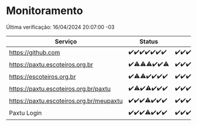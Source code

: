 # Monitoramento

Última verificação: 16/04/2024 20:07:00 -03

|Serviço|Status|Últimas 24h|
|---|---|---|
|https://github.com|<span title="2024-04-09: OK=24">✔️</span><span title="2024-04-10: OK=24">✔️</span><span title="2024-04-11: OK=24">✔️</span><span title="2024-04-12: OK=24">✔️</span><span title="2024-04-13: OK=24">✔️</span><span title="2024-04-14: OK=10">✔️</span><span title="2024-04-15: OK=21">✔️</span>|<span title="15/04/2024 21:29:00 -03 : 200">✔️</span><span title="15/04/2024 22:40:00 -03 : 200">✔️</span><span title="15/04/2024 23:15:00 -03 : 200">✔️</span><span title="16/04/2024 00:08:00 -03 : 200">✔️</span><span title="16/04/2024 01:08:00 -03 : 200">✔️</span><span title="16/04/2024 02:07:00 -03 : 200">✔️</span><span title="16/04/2024 03:08:00 -03 : 200">✔️</span><span title="16/04/2024 04:07:00 -03 : 200">✔️</span><span title="16/04/2024 05:08:00 -03 : 200">✔️</span><span title="16/04/2024 06:07:00 -03 : 200">✔️</span><span title="16/04/2024 07:07:00 -03 : 200">✔️</span><span title="16/04/2024 08:04:00 -03 : 200">✔️</span><span title="16/04/2024 09:11:00 -03 : 200">✔️</span><span title="16/04/2024 10:06:00 -03 : 200">✔️</span><span title="16/04/2024 11:07:00 -03 : 200">✔️</span><span title="16/04/2024 12:06:00 -03 : 200">✔️</span><span title="16/04/2024 13:08:00 -03 : 200">✔️</span><span title="16/04/2024 14:05:00 -03 : 200">✔️</span><span title="16/04/2024 15:08:00 -03 : 200">✔️</span><span title="16/04/2024 16:02:00 -03 : 200">✔️</span><span title="16/04/2024 17:06:00 -03 : 200">✔️</span><span title="16/04/2024 18:06:00 -03 : 200">✔️</span><span title="16/04/2024 19:05:00 -03 : 200">✔️</span><span title="16/04/2024 20:07:00 -03 : 200">✔️</span>|
|https://paxtu.escoteiros.org.br|<span title="2024-04-09: OK=24">✔️</span><span title="2024-04-10: OK=23, Falhas=1">⚠️</span><span title="2024-04-11: OK=23, Falhas=1">⚠️</span><span title="2024-04-12: OK=23, Falhas=1">⚠️</span><span title="2024-04-13: OK=24">✔️</span><span title="2024-04-14: OK=10">✔️</span><span title="2024-04-15: OK=20, Falhas=1">⚠️</span>|<span title="15/04/2024 21:29:00 -03 : 200">✔️</span><span title="15/04/2024 22:40:00 -03 : 200">✔️</span><span title="15/04/2024 23:15:00 -03 : 200">✔️</span><span title="16/04/2024 00:08:00 -03 : 200">✔️</span><span title="16/04/2024 01:08:00 -03 : 200">✔️</span><span title="16/04/2024 02:07:00 -03 : 200">✔️</span><span title="16/04/2024 03:08:00 -03 : 200">✔️</span><span title="16/04/2024 04:07:00 -03 : 200">✔️</span><span title="16/04/2024 05:08:00 -03 : 200">✔️</span><span title="16/04/2024 06:07:00 -03 : 200">✔️</span><span title="16/04/2024 07:07:00 -03 : 200">✔️</span><span title="16/04/2024 08:04:00 -03 : 200">✔️</span><span title="16/04/2024 09:11:00 -03 : 200">✔️</span><span title="16/04/2024 10:06:00 -03 : 200">✔️</span><span title="16/04/2024 11:07:00 -03 : 502">❌</span><span title="16/04/2024 12:06:00 -03 : 200">✔️</span><span title="16/04/2024 13:08:00 -03 : 200">✔️</span><span title="16/04/2024 14:05:00 -03 : 200">✔️</span><span title="16/04/2024 15:08:00 -03 : 200">✔️</span><span title="16/04/2024 16:02:00 -03 : 200">✔️</span><span title="16/04/2024 17:06:00 -03 : 200">✔️</span><span title="16/04/2024 18:06:00 -03 : 200">✔️</span><span title="16/04/2024 19:05:00 -03 : 200">✔️</span><span title="16/04/2024 20:07:00 -03 : 200">✔️</span>|
|https://escoteiros.org.br|<span title="2024-04-09: OK=24">✔️</span><span title="2024-04-10: OK=23, Falhas=1">⚠️</span><span title="2024-04-11: OK=23, Falhas=1">⚠️</span><span title="2024-04-12: OK=24">✔️</span><span title="2024-04-13: OK=24">✔️</span><span title="2024-04-14: OK=10">✔️</span><span title="2024-04-15: OK=21">✔️</span>|<span title="15/04/2024 21:29:00 -03 : 200">✔️</span><span title="15/04/2024 22:40:00 -03 : 200">✔️</span><span title="15/04/2024 23:15:00 -03 : 200">✔️</span><span title="16/04/2024 00:08:00 -03 : 200">✔️</span><span title="16/04/2024 01:08:00 -03 : 200">✔️</span><span title="16/04/2024 02:07:00 -03 : 200">✔️</span><span title="16/04/2024 03:08:00 -03 : 200">✔️</span><span title="16/04/2024 04:07:00 -03 : 200">✔️</span><span title="16/04/2024 05:08:00 -03 : 200">✔️</span><span title="16/04/2024 06:07:00 -03 : 200">✔️</span><span title="16/04/2024 07:07:00 -03 : 200">✔️</span><span title="16/04/2024 08:04:00 -03 : 200">✔️</span><span title="16/04/2024 09:11:00 -03 : 200">✔️</span><span title="16/04/2024 10:06:00 -03 : 200">✔️</span><span title="16/04/2024 11:07:00 -03 : 200">✔️</span><span title="16/04/2024 12:06:00 -03 : 200">✔️</span><span title="16/04/2024 13:08:00 -03 : 200">✔️</span><span title="16/04/2024 14:05:00 -03 : 200">✔️</span><span title="16/04/2024 15:08:00 -03 : 200">✔️</span><span title="16/04/2024 16:02:00 -03 : 200">✔️</span><span title="16/04/2024 17:06:00 -03 : 200">✔️</span><span title="16/04/2024 18:06:00 -03 : 200">✔️</span><span title="16/04/2024 19:05:00 -03 : 200">✔️</span><span title="16/04/2024 20:07:00 -03 : 200">✔️</span>|
|https://paxtu.escoteiros.org.br/paxtu|<span title="2024-04-09: OK=24">✔️</span><span title="2024-04-10: OK=23, Falhas=1">⚠️</span><span title="2024-04-11: OK=24">✔️</span><span title="2024-04-12: OK=23, Falhas=1">⚠️</span><span title="2024-04-13: OK=24">✔️</span><span title="2024-04-14: OK=10">✔️</span><span title="2024-04-15: OK=21">✔️</span>|<span title="15/04/2024 21:30:00 -03 : 200">✔️</span><span title="15/04/2024 22:40:00 -03 : 200">✔️</span><span title="15/04/2024 23:15:00 -03 : 200">✔️</span><span title="16/04/2024 00:08:00 -03 : 200">✔️</span><span title="16/04/2024 01:08:00 -03 : 200">✔️</span><span title="16/04/2024 02:07:00 -03 : 200">✔️</span><span title="16/04/2024 03:08:00 -03 : 200">✔️</span><span title="16/04/2024 04:07:00 -03 : 200">✔️</span><span title="16/04/2024 05:08:00 -03 : 200">✔️</span><span title="16/04/2024 06:07:00 -03 : 200">✔️</span><span title="16/04/2024 07:07:00 -03 : 200">✔️</span><span title="16/04/2024 08:04:00 -03 : 200">✔️</span><span title="16/04/2024 09:11:00 -03 : 200">✔️</span><span title="16/04/2024 10:06:00 -03 : 200">✔️</span><span title="16/04/2024 11:07:00 -03 : 502">❌</span><span title="16/04/2024 12:06:00 -03 : 200">✔️</span><span title="16/04/2024 13:08:00 -03 : 200">✔️</span><span title="16/04/2024 14:05:00 -03 : 200">✔️</span><span title="16/04/2024 15:08:00 -03 : 200">✔️</span><span title="16/04/2024 16:02:00 -03 : 200">✔️</span><span title="16/04/2024 17:06:00 -03 : 200">✔️</span><span title="16/04/2024 18:06:00 -03 : 200">✔️</span><span title="16/04/2024 19:05:00 -03 : 200">✔️</span><span title="16/04/2024 20:07:00 -03 : 200">✔️</span>|
|https://paxtu.escoteiros.org.br/meupaxtu|<span title="2024-04-09: OK=24">✔️</span><span title="2024-04-10: OK=24">✔️</span><span title="2024-04-11: OK=24">✔️</span><span title="2024-04-12: OK=23, Falhas=1">⚠️</span><span title="2024-04-13: OK=24">✔️</span><span title="2024-04-14: OK=10">✔️</span><span title="2024-04-15: OK=21">✔️</span>|<span title="15/04/2024 21:30:00 -03 : 200">✔️</span><span title="15/04/2024 22:40:00 -03 : 200">✔️</span><span title="15/04/2024 23:15:00 -03 : 200">✔️</span><span title="16/04/2024 00:08:00 -03 : 200">✔️</span><span title="16/04/2024 01:08:00 -03 : 200">✔️</span><span title="16/04/2024 02:07:00 -03 : 200">✔️</span><span title="16/04/2024 03:08:00 -03 : 200">✔️</span><span title="16/04/2024 04:07:00 -03 : 200">✔️</span><span title="16/04/2024 05:08:00 -03 : 200">✔️</span><span title="16/04/2024 06:07:00 -03 : 200">✔️</span><span title="16/04/2024 07:07:00 -03 : 200">✔️</span><span title="16/04/2024 08:04:00 -03 : 200">✔️</span><span title="16/04/2024 09:11:00 -03 : 200">✔️</span><span title="16/04/2024 10:06:00 -03 : 200">✔️</span><span title="16/04/2024 11:07:00 -03 : 502">❌</span><span title="16/04/2024 12:06:00 -03 : 200">✔️</span><span title="16/04/2024 13:08:00 -03 : 200">✔️</span><span title="16/04/2024 14:05:00 -03 : 200">✔️</span><span title="16/04/2024 15:08:00 -03 : 200">✔️</span><span title="16/04/2024 16:02:00 -03 : 200">✔️</span><span title="16/04/2024 17:06:00 -03 : 200">✔️</span><span title="16/04/2024 18:06:00 -03 : 200">✔️</span><span title="16/04/2024 19:05:00 -03 : 200">✔️</span><span title="16/04/2024 20:07:00 -03 : 200">✔️</span>|
|Paxtu Login|<span title="2024-04-09: OK=24">✔️</span><span title="2024-04-10: OK=24">✔️</span><span title="2024-04-11: OK=24">✔️</span><span title="2024-04-12: OK=23, Falhas=1">⚠️</span><span title="2024-04-13: OK=24">✔️</span><span title="2024-04-14: OK=10">✔️</span><span title="2024-04-15: OK=21">✔️</span>|<span title="15/04/2024 21:30:00 -03 : 200">✔️</span><span title="15/04/2024 22:40:00 -03 : 200">✔️</span><span title="15/04/2024 23:15:00 -03 : 200">✔️</span><span title="16/04/2024 00:08:00 -03 : 200">✔️</span><span title="16/04/2024 01:08:00 -03 : 200">✔️</span><span title="16/04/2024 02:07:00 -03 : 200">✔️</span><span title="16/04/2024 03:08:00 -03 : 200">✔️</span><span title="16/04/2024 04:07:00 -03 : 200">✔️</span><span title="16/04/2024 05:08:00 -03 : 200">✔️</span><span title="16/04/2024 06:07:00 -03 : 200">✔️</span><span title="16/04/2024 07:07:00 -03 : 200">✔️</span><span title="16/04/2024 08:04:00 -03 : 200">✔️</span><span title="16/04/2024 09:11:00 -03 : 200">✔️</span><span title="16/04/2024 10:06:00 -03 : 200">✔️</span><span title="16/04/2024 11:07:00 -03 : 502">❌</span><span title="16/04/2024 12:06:00 -03 : 200">✔️</span><span title="16/04/2024 13:08:00 -03 : 200">✔️</span><span title="16/04/2024 14:05:00 -03 : 200">✔️</span><span title="16/04/2024 15:08:00 -03 : 200">✔️</span><span title="16/04/2024 16:02:00 -03 : 200">✔️</span><span title="16/04/2024 17:06:00 -03 : 200">✔️</span><span title="16/04/2024 18:06:00 -03 : 200">✔️</span><span title="16/04/2024 19:05:00 -03 : 200">✔️</span><span title="16/04/2024 20:07:00 -03 : 200">✔️</span>|
